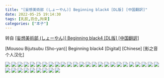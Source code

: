 ```yaml
---
title: "[妄想美術部 (しょーやん)] Beginning black4 [DL版] [中国翻訳]"
date: 2022-05-25 19:14:30
tags: [乳胶,百合,拘束]
categories: ["本子"]
---
```


转自 [[妄想美術部 (しょーやん)] Beginning black4 [DL版] [中国翻訳]](https://nhentai.com/zh/comic/mousou-bijutsubu-sho-yan-beginning-black4-digital-chinese)

\[Mousou Bijutsubu (Sho-yan)\] Beginning black4 \[Digital\] \[Chinese\] \[影之音个人汉化\]

![](1.jpg)
![](2.jpg)
![](3.jpg)
![](4.jpg)
![](5.jpg)
![](6.jpg)
![](7.jpg)
![](8.jpg)
![](9.jpg)
![](10.jpg)
![](11.jpg)
![](12.jpg)
![](13.jpg)
![](14.jpg)
![](15.jpg)
![](16.jpg)
![](17.jpg)
![](18.jpg)
![](19.jpg)
![](20.jpg)
![](21.jpg)
![](22.jpg)
![](23.jpg)
![](24.jpg)
![](25.jpg)
![](26.jpg)
![](27.jpg)
![](28.jpg)
![](29.jpg)
![](30.jpg)
![](31.jpg)
![](32.jpg)
![](33.jpg)
![](34.jpg)